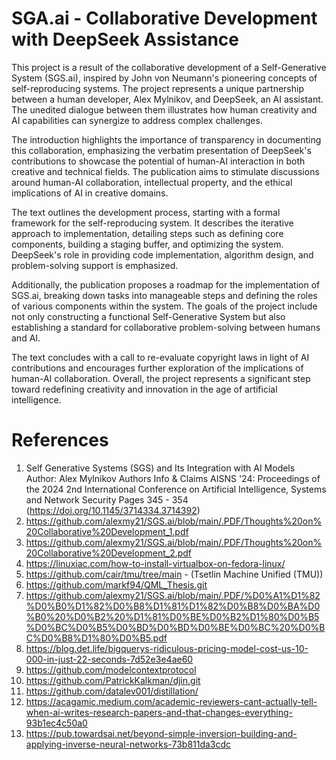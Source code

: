 # SGA.ai - Collaborative Development with DeepSeek Assistance

This project is a result of the collaborative development of a Self-Generative System (SGS.ai), inspired by John von Neumann's pioneering concepts of self-reproducing systems. The project represents a unique partnership between a human developer, Alex Mylnikov, and DeepSeek, an AI assistant. The unedited dialogue between them illustrates how human creativity and AI capabilities can synergize to address complex challenges.

The introduction highlights the importance of transparency in documenting this collaboration, emphasizing the verbatim presentation of DeepSeek's contributions to showcase the potential of human-AI interaction in both creative and technical fields. The publication aims to stimulate discussions around human-AI collaboration, intellectual property, and the ethical implications of AI in creative domains.

The text outlines the development process, starting with a formal framework for the self-reproducing system. It describes the iterative approach to implementation, detailing steps such as defining core components, building a staging buffer, and optimizing the system. DeepSeek's role in providing code implementation, algorithm design, and problem-solving support is emphasized.

Additionally, the publication proposes a roadmap for the implementation of SGS.ai, breaking down tasks into manageable steps and defining the roles of various components within the system. The goals of the project include not only constructing a functional Self-Generative System but also establishing a standard for collaborative problem-solving between humans and AI.

The text concludes with a call to re-evaluate copyright laws in light of AI contributions and encourages further exploration of the implications of human-AI collaboration. Overall, the project represents a significant step toward redefining creativity and innovation in the age of artificial intelligence.

# References
1. Self Generative Systems (SGS) and Its Integration with AI Models Author: Alex Mylnikov Authors Info & Claims
AISNS '24: Proceedings of the 2024 2nd International Conference on Artificial Intelligence, Systems and Network Security Pages 345 - 354 (https://doi.org/10.1145/3714334.3714392)
2. https://github.com/alexmy21/SGS.ai/blob/main/.PDF/Thoughts%20on%20Collaborative%20Development_1.pdf
3. https://github.com/alexmy21/SGS.ai/blob/main/.PDF/Thoughts%20on%20Collaborative%20Development_2.pdf
4. https://linuxiac.com/how-to-install-virtualbox-on-fedora-linux/
5. https://github.com/cair/tmu/tree/main - (Tsetlin Machine Unified (TMU))
6. https://github.com/markf94/QML_Thesis.git
7. https://github.com/alexmy21/SGS.ai/blob/main/.PDF/%D0%A1%D1%82%D0%B0%D1%82%D0%B8%D1%81%D1%82%D0%B8%D0%BA%D0%B0%20%D0%B2%20%D1%81%D0%BE%D0%B2%D1%80%D0%B5%D0%BC%D0%B5%D0%BD%D0%BD%D0%BE%D0%BC%20%D0%BC%D0%B8%D1%80%D0%B5.pdf
8. https://blog.det.life/bigquerys-ridiculous-pricing-model-cost-us-10-000-in-just-22-seconds-7d52e3e4ae60
9. https://github.com/modelcontextprotocol
10. https://github.com/PatrickKalkman/djin.git
11. https://github.com/datalev001/distillation/
12. https://acagamic.medium.com/academic-reviewers-cant-actually-tell-when-ai-writes-research-papers-and-that-changes-everything-93b1ec4c50a0
13. https://pub.towardsai.net/beyond-simple-inversion-building-and-applying-inverse-neural-networks-73b811da3cdc